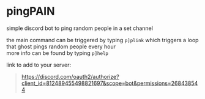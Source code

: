 # pingPAIN
simple discord bot to ping random people in a set channel

the main command can be triggered by typing `p]plink` which
triggers a loop that ghost pings random people every hour               
more info can be found by typing `p]help`

link to add to your server:
>https://discord.com/oauth2/authorize?client_id=812489455498821697&scope=bot&permissions=268438544

